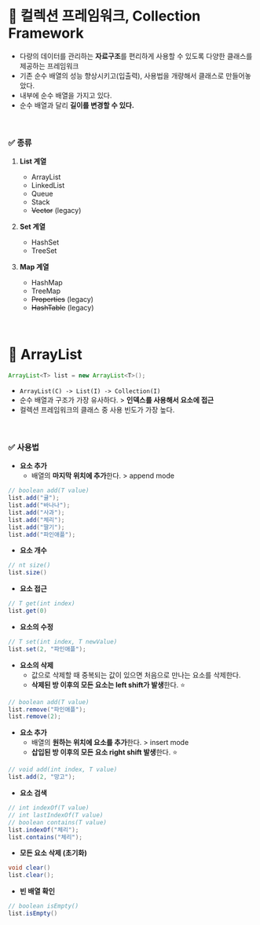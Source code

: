 # 📌 컬렉션 프레임워크, Collection Framework
- 다량의 데이터를 관리하는 **자료구조**를 편리하게 사용할 수 있도록 다양한 클래스를 제공하는 프레임워크
- 기존 순수 배열의 성능 향상시키고(입출력), 사용법을 개량해서 클래스로 만들어놓았다.
- 내부에 순수 배열을 가지고 있다.
- 순수 배열과 달리 **길이를 변경할 수 있다.**

<br>

### ✅ 종류
 1. **List 계열**
	- ArrayList
	- LinkedList
	- Queue
	- Stack
	- ~~Vector~~ (legacy)
		
2. **Set 계열**
	- HashSet
	- TreeSet
 
3. **Map 계열**
	- HashMap
	- TreeMap
	- ~~Properties~~ (legacy)
	- ~~HashTable~~ (legacy)

<br>

# 📌 ArrayList
```java
ArrayList<T> list = new ArrayList<T>();
```
- `ArrayList(C) -> List(I) -> Collection(I)`
- 순수 배열과 구조가 가장 유사하다. > **인덱스를 사용해서 요소에 접근**
- 컬렉션 프레임워크의 클래스 중 사용 빈도가 가장 높다.

<br>

### ✅ 사용법
- **요소 추가**
    - 배열의 **마지막 위치에 추가**한다. > append mode
```java
// boolean add(T value)
list.add("귤");
list.add("바나나");
list.add("사과");
list.add("체리");
list.add("딸기");
list.add("파인애플");
```

- **요소 개수**
```java
// nt size()
list.size()
```
- **요소 접근**
```java
// T get(int index)
list.get(0)
```
- **요소의 수정**
```java
// T set(int index, T newValue)
list.set(2, "파인애플");
```
- **요소의 삭제**
    - 값으로 삭제할 때 중복되는 값이 있으면 처음으로 만나는 요소를 삭제한다.
    - **삭제된 방 이후의 모든 요소는 left shift가 발생**한다. ⭐
```java
// boolean add(T value)
list.remove("파인애플");
list.remove(2);
```
- **요소 추가**
    - 배열의 **원하는 위치에 요소를 추가**한다. > insert mode
    - **삽입된 방 이후의 모든 요소 right shift 발생**한다. ⭐
```java
// void add(int index, T value)
list.add(2, "망고");
```
- **요소 검색**
```java
// int indexOf(T value)
// int lastIndexOf(T value)
// boolean contains(T value)
list.indexOf("체리");
list.contains("체리");
```
- **모든 요소 삭제 (초기화)**
```java
void clear()
list.clear();
```

- **빈 배열 확인**
```java
// boolean isEmpty()
list.isEmpty()
```